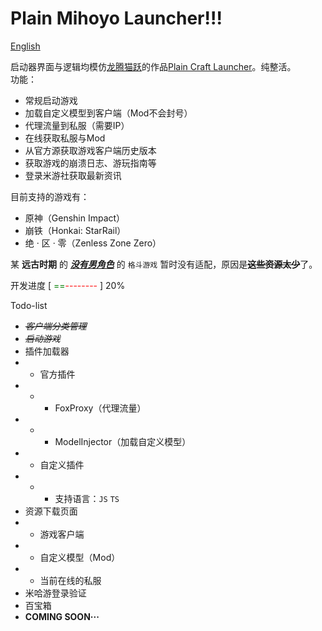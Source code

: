 # Plain Mihoyo Launcher!!!
[English](/README.localized/README.uk-en.md)

启动器界面与逻辑均模仿[龙腾猫跃](https://afdian.net/a/LTCat)的作品[Plain Craft Launcher](https://afdian.net/p/0164034c016c11ebafcb52540025c377)。纯整活。  
功能：
- 常规启动游戏
- 加载自定义模型到客户端（Mod不会封号）
- 代理流量到私服（需要IP）
- 在线获取私服与Mod
- 从官方源获取游戏客户端历史版本
- 获取游戏的崩溃日志、游玩指南等
- 登录米游社获取最新资讯

目前支持的游戏有：
- 原神（Genshin Impact）
- 崩铁（Honkai: StarRail）
- 绝 · 区 · 零（Zenless Zone Zero）

某 **远古时期** 的 <u>_**没有男角色**_</u> 的 `格斗游戏` 暂时没有适配，原因是<s>**这些资源太少**</s>了。

开发进度 [ <span style="color:green">==</span><span style="color:red">--------</span> ] 20%

Todo-list
- <s>*客户端分类管理*</s>
- <s>*启动游戏*</s>
- 插件加载器
- - 官方插件
- - - FoxProxy（代理流量）
- - - ModelInjector（加载自定义模型）
- - 自定义插件
- - - 支持语言：`JS` `TS`
- 资源下载页面
- - 游戏客户端
- - 自定义模型（Mod）
- - 当前在线的私服
- 米哈游登录验证
- 百宝箱
- **COMING SOON···**

